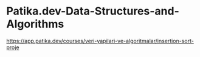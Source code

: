 # Patika.dev-Data-Structures-and-Algorithms
https://app.patika.dev/courses/veri-yapilari-ve-algoritmalar/insertion-sort-proje
